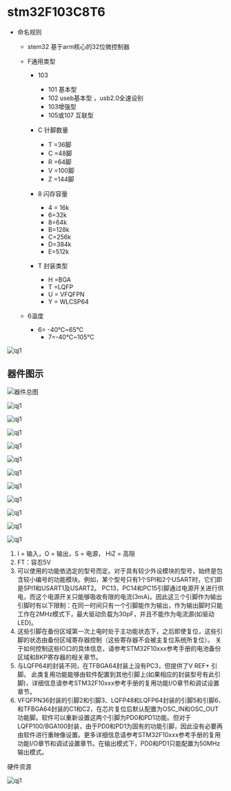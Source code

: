 # stm32F103C8T6

+ 命名规则	

  + stem32 基于arm核心的32位微控制器
  + F通用类型

    + 103
      + 101  基本型
      + 102 useb基本型 ，usb2.0全速设别
      + 103增强型
      + 105或107 互联型

    + C 针脚数量
      + T =36脚
      + C =48脚
      + R =64脚
      + V =100脚 
      + Z =144脚

    + 8 闪存容量
      + 4 = 16k
      + 6=32k
      + 8=64k
      + B=128k
      + C=256k
      + D=384k
      + E=512k

    + T 封装类型
      + H =BGA
      + T =LQFP
      + U = VFQFPN
      + Y = WLCSP64
  + 6温度
    + 6= -40℃~65℃
      + 7=-40℃~105℃



![qj1](../images/stm32简介/引脚定义图.png)





## 器件图示



![器件总图](../images/stm32简介/器件总图.png)

![qj1](../images/stm32简介/qj1.png)

![qj1](../images/stm32简介/qj2.png)

![qj1](../images/stm32简介/qj3.png)

![qj1](../images/stm32简介/qj4.png)

![qj1](../images/stm32简介/qj5.png)

![qj1](../images/stm32简介/qj6.png)

![qj1](../images/stm32简介/qj7.png)

![qj1](../images/stm32简介/qj8.png)

![qj1](../images/stm32简介/qj9.png)



![qj1](../images/stm32简介/stm32结构图.png)

![qj1](../images/stm32简介/引脚定义图2.png)



1. I = 输入，O = 输出，S = 电源， HiZ = 高阻
2. FT：容忍5V
3. 可以使用的功能依选定的型号而定。对于具有较少外设模块的型号，始终是包含较小编号的功能模块。例如，某个型号只有1个SPI和2个USART时，它们即是SPI1和USART1及USART2。
   PC13，PC14和PC15引脚通过电源开关进行供电，而这个电源开关只能够吸收有限的电流(3mA)。因此这三个引脚作为输出引脚时有以下限制：在同一时间只有一个引脚能作为输出，作为输出脚时只能工作在2MHz模式下，最大驱动负载为30pF，并且不能作为电流源(如驱动LED)。
4. 这些引脚在备份区域第一次上电时处于主功能状态下，之后即使复位，这些引脚的状态由备份区域寄存器控制（这些寄存器不会被主复位系统所复位）。 关于如何控制这些IO口的具体信息，请参考STM32F10xxx参考手册的电池备份区域和BKP寄存器的相关章节。
5. 与LQFP64的封装不同，在TFBGA64封装上没有PC3，但提供了V REF+ 引脚。
   此类复用功能能够由软件配置到其他引脚上(如果相应的封装型号有此引脚)，详细信息请参考STM32F10xxx参考手册的复用功能I/O章节和调试设置章节。
6. VFQFPN36封装的引脚2和引脚3、LQFP48和LQFP64封装的引脚5和引脚6、和TFBGA64封装的C1和C2，在芯片复位后默认配置为OSC_IN和OSC_OUT功能脚。软件可以重新设置这两个引脚为PD0和PD1功能。但对于LQFP100/BGA100封装，由于PD0和PD1为固有的功能引脚，因此没有必要再由软件进行重映像设置。更多详细信息请参考STM32F10xxx参考手册的复用功能I/O章节和调试设置章节。在输出模式下，PD0和PD1只能配置为50MHz输出模式。





硬件资源

![qj1](../images/stm32简介/yjzy.png)

